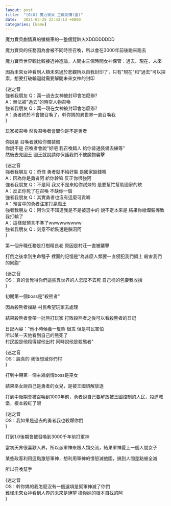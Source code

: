 ```yaml
---
layout: post
title:  "[OLG] 魔力寶貝 主線劇情(雷)"
date:   2021-03-25 22:43:13 +0800
categories: [Game]
---
```


魔力寶貝劇情真的蠻機車的一整個覽趴火XDDDDDDDD


魔力寶貝的任務因為會被不同時空召喚，所以會在3000年前後跑來跑去

魔力寶貝世界觀比較接近神造論，人間由三個時間女神保管：過去、現在、未來

因為未來女神看到人類未來過於悲觀所以自我封印了，只有"現在"和"過去"可以探索，想要打破輪迴就需要解開未來女神的封印  

{迷之音  
強者我朋友 Q：萬一過去女神被封印會怎麼辦?  
A：無法被"過去"的時空人物召喚  
強者我朋友 Q：萬一現在女神被封印會怎麼辦?  
A：勇者終於不會被召喚了，幹你媽的異世界一直召喚我  
}



玩家被召喚 然後召喚者會問你是不是勇者

你說是 召喚者就給你爛裝備  
你說不是 召喚者會說"好吧 我召喚錯人 給你普通裝備去練等"  
然後去見國王 國王就說請你保護我們不被魔物襲擊  

{迷之音  
強者我朋友 Q：奇怪 勇者就不給好裝 是國家缺錢嗎  
A：因為你是勇者阿 給你幹嘛 反正你很強阿  
強者我朋友 Q：不是阿 我又不是來給你試煉的 是要幫忙幫助國家的欸  
A：反正你死了在召喚 不缺你一個  
強者我朋友 Q：其實勇者也沒有這麼可貴嘛  
A：預言中的勇者注定打贏魔王  
強者我朋友 Q：阿你又不知道我是不是被選中的 說不定本來是 結果你給爛裝導致我打輸了  
A：這樣就預言不準了wwwwwwwww  
強者我朋友 Q：刻意不給裝還是腦洞阿  
}

第一個升職任務是打樹精長老 原因是村莊一直被襲擊

打倒之後拿到生命種子 裡面的記憶是"為甚麼人類要一直侵犯我們領土 殺害我們的同胞"

{迷之音  
OS：真的會覺得你們這些異世界的人怎麼不去死 自己桶的包要我收拾  
}

初期第一個boss是"殺熊者"

因為殺熊者擋路 村民希望玩家去處理

結果殺熊者會帶一批熊打玩家 打敗殺熊者之後可以看殺熊者的日記

日記內容："他小時候養一隻熊 很乖 但是村民害怕  
所以某一天他看到自己的熊死了  
村民說是他殺得趕他出村 同時說他是殺熊者"

{迷之音  
OS：說真的 我很想滅你們村  
}


打到中期第一個主線劇情boss是巫女

結果巫女說自己是勇者的女兒，是被王國誤解放逐

打到中後期會被召喚到1000年前，勇者說自己要解放被王國控制的人民，殺進城堡，根本殺紅了眼

{迷之音  
OS：我如果是過去的勇者我也殺爆你們  
}


打到1.0後期會被召喚到3000千年前打軍神

當初天界很喜歡人界，所以派軍神來跟人類交流，結果軍神愛上一個人間女子

某些政客利用這點激怒軍神，想利用軍神的憤怒滅他國，搞到人間差點被全滅

所以召喚幫手  

{迷之音  
OS：幹你媽的我怎麼沒有一個選項是幫軍神滅了你們  
難怪未來女神看到人界的未來是絕望 操你妹的根本自找的阿  
}